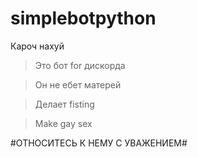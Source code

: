 # simplebotpython
Кароч нахуй
> Это бот for дискорда 

> Он не ебет матерей

> Делает fisting

> Make gay sex

#ОТНОСИТЕСЬ К НЕМУ С УВАЖЕНИЕМ#

